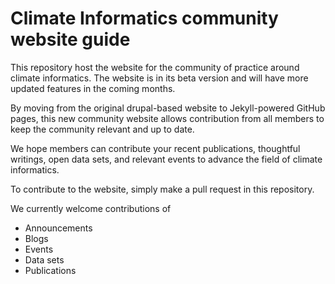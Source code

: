 # Climate Informatics community website guide

This repository host the website for the community of practice around climate informatics. 
The website is in its beta version and will have more updated features in the coming months.

By moving from the original drupal-based website to Jekyll-powered GitHub pages, this new 
community website allows contribution from all members to keep the community relevant and 
up to date. 

We hope members can contribute your recent publications, thoughtful writings, open data
sets, and relevant events to advance the field of climate informatics.

To contribute to the website, simply make a pull request in this repository.

We currently welcome contributions of 

- Announcements
- Blogs
- Events
- Data sets
- Publications
